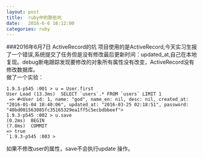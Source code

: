 ```yaml
---
layout: post
title:  ruby中的那些坑
date:   2016-6-6 16:12:00
categories: ruby
---
```


###2016年6月7日 ActiveRecord的坑
项目使用的是ActiveRecord,今天实习生报了一个错误,系统提交了任务但是没有修改最后更新时间：updated_at,自己在本地复现。debug断电跟踪发现要修改的对象所有属性没有改变，ActiveRecord没有修改数据库。<br/>
做了一个实验：

	1.9.3-p545 :001 > u = User.first
	User Load (13.3ms)  SELECT `users`.* FROM `users` LIMIT 1
	 => #<User id: 1, name: "god", name_en: nil, desc: nil, created_at: "2016-01-04 18:40:06", updated_at: "2016-03-25 02:18:51", password: "40bd001563085fc35165329ea1ff5c5ecbdbbeef"> 
	1.9.3-p545 :002 > u.save
	(0.2ms)  BEGIN
	(7.8ms)  COMMIT
	=> true 
	`1.9.3-p545 :003 > 



如果不修改user的属性，save不会执行update 操作。



<div class="ds-thread" data-thread-key="1" data-title="ruby中的那些坑" data-url="https://quietlistener.github.io/ruby/2016/03/02/ruby中的那些坑.html"></div>
       
<script type="text/javascript">
        var duoshuoQuery = {short_name:"quietlistener"};
	(function() {
		var ds = document.createElement('script');
		ds.type = 'text/javascript';ds.async = true;
		ds.src = (document.location.protocol == 'https:' ? 'https:' : 'http:') + '//static.duoshuo.com/embed.js';
		ds.charset = 'UTF-8';
		(document.getElementsByTagName('head')[0] 
		 || document.getElementsByTagName('body')[0]).appendChild(ds);
	})();
</script>
